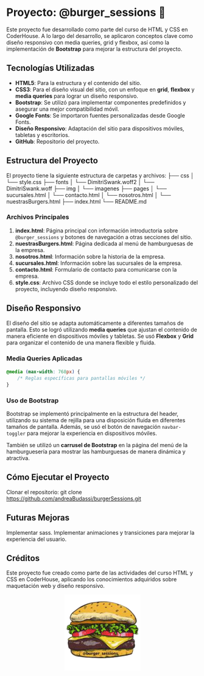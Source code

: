 # Proyecto: @burger_sessions 🍔

Este proyecto fue desarrollado como parte del curso de HTML y CSS en CoderHouse. A lo largo del desarrollo, se aplicaron conceptos clave como diseño responsivo con media queries, grid y flexbox, así como la implementación de **Bootstrap** para mejorar la estructura del proyecto. 

## Tecnologías Utilizadas

- **HTML5**: Para la estructura y el contenido del sitio.
- **CSS3**: Para el diseño visual del sitio, con un enfoque en **grid**, **flexbox** y **media queries** para lograr un diseño responsivo.
- **Bootstrap**: Se utilizó para implementar componentes predefinidos y asegurar una mejor compatibilidad móvil.
- **Google Fonts**: Se importaron fuentes personalizadas desde Google Fonts.
- **Diseño Responsivo**: Adaptación del sitio para dispositivos móviles, tabletas y escritorios.
- **GitHub**: Repositorio del proyecto.

## Estructura del Proyecto

El proyecto tiene la siguiente estructura de carpetas y archivos:
├── css 
│ └── style.css 
├── fonts 
│ └── DimitriSwank.woff2 
│ └── DimitriSwank.woff 
├── img 
│ └── imagenes
├── pages 
│ └── sucursales.html 
│ └── contacto.html 
│ └── nosotros.html 
│ └── nuestrasBurgers.html 
├── index.html 
└── README.md

### Archivos Principales

1. **index.html**: Página principal con información introductoria sobre `@burger_sessions` y botones de navegación a otras secciones del sitio.
2. **nuestrasBurgers.html**: Página dedicada al menú de hamburguesas de la empresa.
3. **nosotros.html**: Información sobre la historia de la empresa.
4. **sucursales.html**: Información sobre las sucursales de la empresa.
5. **contacto.html**: Formulario de contacto para comunicarse con la empresa.
6. **style.css**: Archivo CSS donde se incluye todo el estilo personalizado del proyecto, incluyendo diseño responsivo.

## Diseño Responsivo

El diseño del sitio se adapta automáticamente a diferentes tamaños de pantalla. Esto se logró utilizando **media queries** que ajustan el contenido de manera eficiente en dispositivos móviles y tabletas. Se usó **Flexbox** y **Grid** para organizar el contenido de una manera flexible y fluida.

### Media Queries Aplicadas

```css
@media (max-width: 768px) {
    /* Reglas específicas para pantallas móviles */
}
```

### Uso de Bootstrap
Bootstrap se implementó principalmente en la estructura del header, utilizando su sistema de rejilla para una disposición fluida en diferentes tamaños de pantalla. Además, se usó el botón de navegación `navbar-toggler` para mejorar la experiencia en dispositivos móviles.

También se utilizó un **carrusel de Bootstrap** en la página del menú de la hamburguesería para mostrar las hamburguesas de manera dinámica y atractiva.

## Cómo Ejecutar el Proyecto
Clonar el repositorio:
git clone https://github.com/andreaBudassi/burgerSessions.git

## Futuras Mejoras
Implementar sass.
Implementar animaciones y transiciones para mejorar la experiencia del usuario.

## Créditos
Este proyecto fue creado como parte de las actividades del curso HTML y CSS en CoderHouse, aplicando los conocimientos adquiridos sobre maquetación web y diseño responsivo.

<p align="center">
  <img src="img/logo.png" alt="Logo de Burger Sessions" width="200">
</p>
